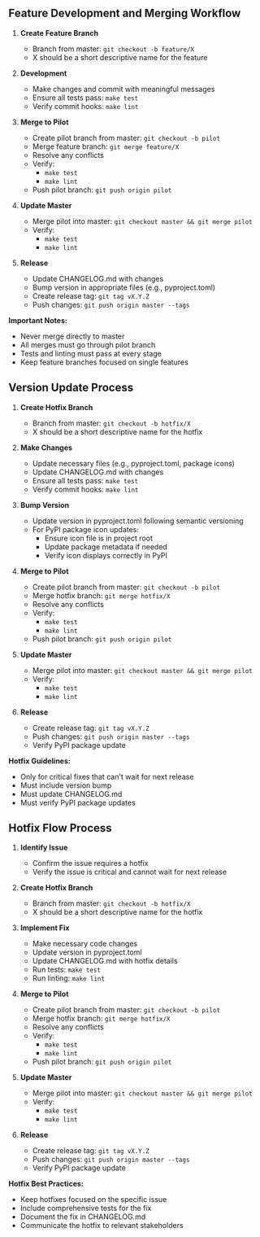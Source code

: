## Feature Development and Merging Workflow

1. **Create Feature Branch**
   - Branch from master: `git checkout -b feature/X`
   - X should be a short descriptive name for the feature

2. **Development**
   - Make changes and commit with meaningful messages
   - Ensure all tests pass: `make test`
   - Verify commit hooks: `make lint`

3. **Merge to Pilot**
   - Create pilot branch from master: `git checkout -b pilot`
   - Merge feature branch: `git merge feature/X`
   - Resolve any conflicts
   - Verify:
     - `make test`
     - `make lint`
   - Push pilot branch: `git push origin pilot`

4. **Update Master**
   - Merge pilot into master: `git checkout master && git merge pilot`
   - Verify:
     - `make test`
     - `make lint`

5. **Release**
   - Update CHANGELOG.md with changes
   - Bump version in appropriate files (e.g., pyproject.toml)
   - Create release tag: `git tag vX.Y.Z`
   - Push changes: `git push origin master --tags`

**Important Notes:**
- Never merge directly to master
- All merges must go through pilot branch
- Tests and linting must pass at every stage
- Keep feature branches focused on single features

## Version Update Process

1. **Create Hotfix Branch**
   - Branch from master: `git checkout -b hotfix/X`
   - X should be a short descriptive name for the hotfix

2. **Make Changes**
   - Update necessary files (e.g., pyproject.toml, package icons)
   - Update CHANGELOG.md with changes
   - Ensure all tests pass: `make test`
   - Verify commit hooks: `make lint`

3. **Bump Version**
   - Update version in pyproject.toml following semantic versioning
   - For PyPI package icon updates:
     - Ensure icon file is in project root
     - Update package metadata if needed
     - Verify icon displays correctly in PyPI

4. **Merge to Pilot**
   - Create pilot branch from master: `git checkout -b pilot`
   - Merge hotfix branch: `git merge hotfix/X`
   - Resolve any conflicts
   - Verify:
     - `make test`
     - `make lint`
   - Push pilot branch: `git push origin pilot`

5. **Update Master**
   - Merge pilot into master: `git checkout master && git merge pilot`
   - Verify:
     - `make test`
     - `make lint`

6. **Release**
   - Create release tag: `git tag vX.Y.Z`
   - Push changes: `git push origin master --tags`
   - Verify PyPI package update

**Hotfix Guidelines:**
- Only for critical fixes that can't wait for next release
- Must include version bump
- Must update CHANGELOG.md
- Must verify PyPI package updates

## Hotfix Flow Process

1. **Identify Issue**
   - Confirm the issue requires a hotfix
   - Verify the issue is critical and cannot wait for next release

2. **Create Hotfix Branch**
   - Branch from master: `git checkout -b hotfix/X`
   - X should be a short descriptive name for the hotfix

3. **Implement Fix**
   - Make necessary code changes
   - Update version in pyproject.toml
   - Update CHANGELOG.md with hotfix details
   - Run tests: `make test`
   - Run linting: `make lint`

4. **Merge to Pilot**
   - Create pilot branch from master: `git checkout -b pilot`
   - Merge hotfix branch: `git merge hotfix/X`
   - Resolve any conflicts
   - Verify:
     - `make test`
     - `make lint`
   - Push pilot branch: `git push origin pilot`

5. **Update Master**
   - Merge pilot into master: `git checkout master && git merge pilot`
   - Verify:
     - `make test`
     - `make lint`

6. **Release**
   - Create release tag: `git tag vX.Y.Z`
   - Push changes: `git push origin master --tags`
   - Verify PyPI package update

**Hotfix Best Practices:**
- Keep hotfixes focused on the specific issue
- Include comprehensive tests for the fix
- Document the fix in CHANGELOG.md
- Communicate the hotfix to relevant stakeholders
